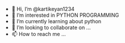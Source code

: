 - 👋 Hi, I’m @kartikeyan1234
- 👀 I’m interested in PYTHON PROGRAMMING
- 🌱 I’m currently learning about python
- 💞️ I’m looking to collaborate on ...
- 📫 How to reach me ...

<!---
kartikeyan1234/kartikeyan1234 is a ✨ special ✨ repository because its `README.md` (this file) appears on your GitHub profile.
You can click the Preview link to take a look at your changes.
--->
